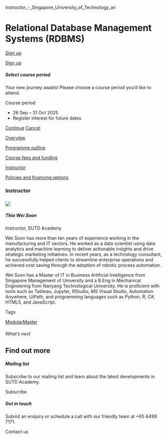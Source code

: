 Instructor_-_Singapore_University_of_Technology_an



Relational Database Management Systems (RDBMS)
==============================================

[Sign up](#popup-masthead)

[Sign up](#popup-masthead)

##### Select course period

Your new journey awaits! Please choose a course period you’d like to attend.

Course period

* 26 Sep – 31 Oct 2025
* Register interest for future dates

[Continue](#)
[Cancel](#)

[Overview](/course/relational-database-management-systems-rdbms/#tabs)

[Programme outline](/course/relational-database-management-systems-rdbms/programme-outline/#tabs)

[Course fees and funding](/course/relational-database-management-systems-rdbms/course-fees-and-funding/#tabs)

[Instructor](/course/relational-database-management-systems-rdbms/instructor/#tabs)

[Policies and financing options](/course/relational-database-management-systems-rdbms/policies-and-financing-options/#tabs)

### Instructor

##### 

![](https://www.sutd.edu.sg/wp-content/uploads/2024/12/thia-wei-soon_6898961.jpg?w=207)

##### **Thia Wei Soon**

Instructor, SUTD Academy

Wei Soon has more than ten years of experience working in the manufacturing and IT sectors. He worked as a data scientist using data analytics and machine learning to deliver actionable insights and drive strategic marketing initiatives. In recent years, as a technology consultant, he successfully helped clients to streamline enterprise operations and achieved cost saving through the adoption of robotic process automation.

Wei Soon has a Master of IT in Business Artificial Intelligence from Singapore Management of University and a B.Eng in Mechanical Engineering from Nanyang Technological University. He is proficient with tools such as Tableau, Jupyter, RStudio, MS Visual Studio, Automation Anywhere, UiPath, and programming languages such as Python, R, C#, HTML5, and JavaScript.

Tags

[ModularMaster](/admissions/academy/courses-and-modules/?academy-type-course=792)

###### What’s next

Find out more
-------------

##### Mailing list

Subscribe to our mailing list and learn about the latest developments in SUTD Academy.

Subscribe

##### Get in touch

Submit an enquiry or schedule a call with our friendly team at +65 6499 7171.

Contact us

